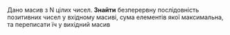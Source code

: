 Дано масив з N цілих чисел. **Знайти** безперервну послідовність позитивних чисел у вхідному масиві, сума елементів якої максимальна, та переписати їч у вихідний масив
